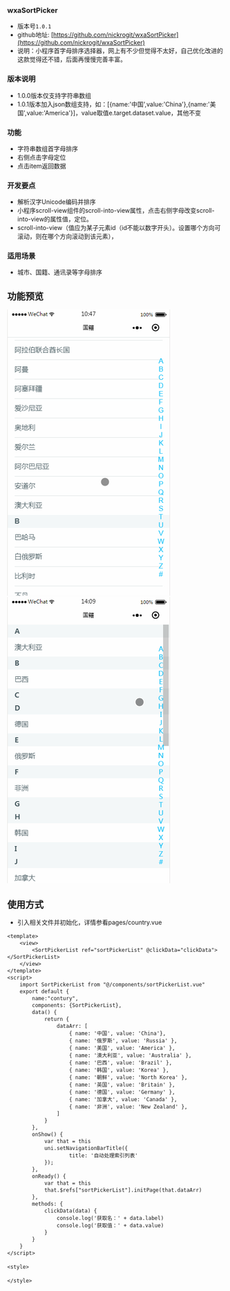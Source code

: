 
### wxaSortPicker

* 版本号`1.0.1`
* github地址: [https://github.com/nickrogit/wxaSortPicker](https://github.com/nickrogit/wxaSortPicker)
* 说明：小程序首字母排序选择器，网上有不少但觉得不太好，自己优化改进的这款觉得还不错，后面再慢慢完善丰富。

### 版本说明

* 1.0.0版本仅支持字符串数组
* 1.0.1版本加入json数组支持，如：[{name:'中国',value:'China'},{name:'美国',value:'America'}]，value取值e.target.dataset.value，其他不变


### 功能

* 字符串数组首字母排序
* 右侧点击字母定位
* 点击item返回数据

### 开发要点

* 解析汉字Unicode编码并排序
* 小程序scroll-view组件的scroll-into-view属性，点击右侧字母改变scroll-into-view的属性值，定位。
* scroll-into-view（值应为某子元素id（id不能以数字开头）。设置哪个方向可滚动，则在哪个方向滚动到该元素），


### 适用场景

 * 城市、国籍、通讯录等字母排序
 
## 功能预览


![预览gif](imgs/demo.gif)
![预览2gif](imgs/demo2.gif)


## 使用方式

* 引入相关文件并初始化，详情参看pages/country.vue

```
<template>
	<view>
		<SortPickerList ref="sortPickerList" @clickData="clickData"></SortPickerList>
	</view>
</template>
<script>
	import SortPickerList from "@/components/sortPickerList.vue"
	export default {
		name:"contury",
		components: {SortPickerList},
		data() {
			return {
				dataArr: [
					{ name: '中国', value: 'China'},
					{ name: '俄罗斯', value: 'Russia' },
					{ name: '美国', value: 'America' },
					{ name: '澳大利亚', value: 'Australia' },
					{ name: '巴西', value: 'Brazil' },
					{ name: '韩国', value: 'Korea' },
					{ name: '朝鲜', value: 'North Korea' },
					{ name: '英国', value: 'Britain' },
					{ name: '德国', value: 'Germany' },
					{ name: '加拿大', value: 'Canada' },
					{ name: '非洲', value: 'New Zealand' },
				]
			}
		},
		onShow() {
			var that = this
			uni.setNavigationBarTitle({
					title: '自动处理索引列表'
			});
		},
		onReady() {
			var that = this
			that.$refs["sortPickerList"].initPage(that.dataArr)
		},
		methods: {
			clickData(data) {
				console.log('获取名：' + data.label)
				console.log('获取值：' + data.value)
			}
		}
	}
</script>

<style>
	
</style>

```

